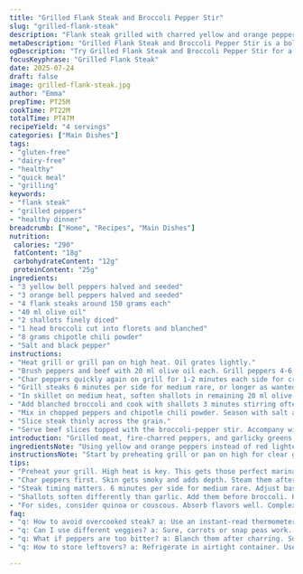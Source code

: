 ```yaml
---
title: "Grilled Flank Steak and Broccoli Pepper Stir"
slug: "grilled-flank-steak"
description: "Flank steak grilled with charred yellow and orange peppers. Broccoli tossed with garlic and smoky chili paste. A simple combo for four, no gluten, dairy, nuts, or eggs. Uses slightly less olive oil and swaps harissa for chipotle powder and garlic for shallots. Peppers are blanched instead of just charred, adds subtle softness. The steak rests for juicier slices. Serve with steamed quinoa or couscous instead of rice. Cook times adjusted by 2-3 minutes, peppers get a double char for more crunch."
metaDescription: "Grilled Flank Steak and Broccoli Pepper Stir is a bold dish that combines smoky flavors with tender beef and vibrant vegetables. Perfect for your next meal."
ogDescription: "Try Grilled Flank Steak and Broccoli Pepper Stir for a smoky, savory dinner. Tender flank steak with charred peppers and garlic broccoli. Enjoy."
focusKeyphrase: "Grilled Flank Steak"
date: 2025-07-24
draft: false
image: grilled-flank-steak.jpg
author: "Emma"
prepTime: PT25M
cookTime: PT22M
totalTime: PT47M
recipeYield: "4 servings"
categories: ["Main Dishes"]
tags:
- "gluten-free"
- "dairy-free"
- "healthy"
- "quick meal"
- "grilling"
keywords:
- "flank steak"
- "grilled peppers"
- "healthy dinner"
breadcrumb: ["Home", "Recipes", "Main Dishes"]
nutrition: 
 calories: "290"
 fatContent: "18g"
 carbohydrateContent: "12g"
 proteinContent: "25g"
ingredients:
- "3 yellow bell peppers halved and seeded"
- "3 orange bell peppers halved and seeded"
- "4 flank steaks around 150 grams each"
- "40 ml olive oil"
- "2 shallots finely diced"
- "1 head broccoli cut into florets and blanched"
- "8 grams chipotle chili powder"
- "Salt and black pepper"
instructions:
- "Heat grill or grill pan on high heat. Oil grates lightly."
- "Brush peppers and beef with 20 ml olive oil each. Grill peppers 4-6 minutes a side till deeply charred. Put in covered container 15 minutes. Peel skin off and dice."
- "Char peppers quickly again on grill for 1-2 minutes each side for crispness."
- "Grill steaks 6 minutes per side for medium rare, or longer as wanted. Rest meat on plate 6 minutes."
- "In skillet on medium heat, soften shallots in remaining 20 ml olive oil 3 minutes."
- "Add blanched broccoli and cook with shallots 3 minutes stirring often."
- "Mix in chopped peppers and chipotle chili powder. Season with salt and pepper to taste. Heat through 2 minutes."
- "Slice steak thinly across the grain."
- "Serve beef slices topped with the broccoli-pepper stir. Accompany with steamed quinoa or couscous."
introduction: "Grilled meat, fire-charred peppers, and garlicky greens come together, but here you swap in chipotle heat and shallots for a smoky, sharp twist. Bell peppers get a double char and a quick blanch to soften, not wilt. Steak gets an extra minute or two per side and resting time extended for juiciness. Instead of the usual rice, try quinoa steaming on the side. The outcome? Sharp smoky-pepper notes with tender beef. No fuss gluten-free, dairy-free, nut-free, egg-free stuff. Quick pan toss of broccoli and aromatics finishes the dish. Simple but packed with texture contrasts and strong flavors. Minimal oil, bold taste. Eat hot."
ingredientsNote: "Using yellow and orange peppers instead of red lightens the overall sweetness and adds mellow brightness. Blanching peppers after first char removes some bitterness but keeps that grilled crunch intact – gives meat a sweet balance. Shallots soften slower than garlic, add subtle sweetness and aromatic layers unlike garlic’s pungency. Chipotle powder replaces harissa’s fermented spice with smoky heat, a kitchen-friendly twist if harissa is hard to find. Olive oil reduced slightly to avoid greasiness because all components get tossed with it. Steak weight lowered from 170g to 150g per portion to balance with veggies and accommodate side grains like quinoa. Keep salt and pepper simple; too much dilutes spicy chipotle flavor."
instructionsNote: "Start by preheating grill or pan on high for clear grill marks and charring flavor. Oil grates lightly to prevent sticking. Brush peppers and meat separately with oil for even cooking. Char peppers for a few minutes per side until blackened, then trap heat and steam in a covered container to loosen skins. Remove skins and dice. Give the peppers a final brief char to add crisp texture. Grill steaks 6 minutes per side medium-rare, adjusting with thickness. Rest meat on plate 6 minutes to redistribute juices. Meanwhile, soften shallots gently in a skillet with remaining oil, careful not to burn. Add blanched broccoli. Toss to coat and warm through. Add diced peppers and chipotle chili, toss again so flavors mingle. Season sparingly with salt and pepper. Slice steak across the grain thinly to optimize tenderness. Serve beef on plates topped with broccoli-pepper mix. Accompany with quinoa or couscous steamed separately as side grains soak up oils and juices."
tips:
- "Preheat your grill. High heat is key. This gets those perfect marinade marks on both steak and peppers. Be patient. Oil your grill grates lightly, avoid sticking."
- "Char peppers first. Skin gets smoky and adds depth. Steam them afterward. Blackened skins peel off easily. They get a second char—short bursts for crunch."
- "Steak timing matters. 6 minutes per side for medium rare. Adjust based on thickness. Rest for 6 minutes. Juices settle. Makes for tender slices across the grain."
- "Shallots soften differently than garlic. Add them before broccoli. Keeps the sweet factor while coating veggies. Toss to blend flavors and heat thoroughly."
- "For sides, consider quinoa or couscous. Absorb flavors well. Complex carbs that lighten up the dish. They're versatile. Also gluten-free options that still fill."
faq:
- "q: How to avoid overcooked steak? a: Use an instant-read thermometer. Check internal temp. Aim for 130°F for medium rare. Rest before slicing."
- "q: Can I use different veggies? a: Sure, carrots or snap peas work. But adjust cooking times. Avoid overcooking. Keep crunch in mind. Think balance."
- "q: What if peppers are too bitter? a: Blanch them after charring. Softens flavor. Keeps it sweet. If bitter persists, mix in a bit of honey. Tame it."
- "q: How to store leftovers? a: Refrigerate in airtight container. Use within 3 days. Reheat gently. Avoid microwave. Try light pan reheating to retain texture."

---
```

